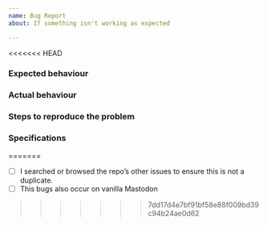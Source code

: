 ```yaml
---
name: Bug Report
about: If something isn't working as expected

---
```


<!-- Make sure that you are submitting a new bug that was not previously reported or already fixed -->

<!-- Please use a concise and distinct title for the issue -->

<<<<<<< HEAD
### Expected behaviour

<!-- What should have happened? -->

### Actual behaviour

<!-- What happened? -->

### Steps to reproduce the problem

<!-- What were you trying to do? -->

### Specifications

<!-- What version or commit hash of Mastodon did you find this bug in? -->

<!-- If a front-end issue, what browser and operating systems were you using? -->
=======
- [ ] I searched or browsed the repo’s other issues to ensure this is not a duplicate.
- [ ] This bugs also occur on vanilla Mastodon
>>>>>>> 7dd17d4e7bf91bf58e88f009bd39c94b24ae0d62
